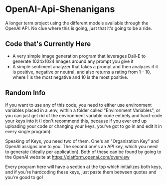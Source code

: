 # OpenAI-Api-Shenanigans
A longer term project using the different models available through the OpenAI API. No clue where this is going, just that it's going to be a ride.

## Code that's Currently Here
- A very simple image generation program that leverages Dall-E to generate 1024x1024 Images around any prompt you give it
- A simple sentiment analyzer that takes a prompt and then analyzes if it is positive, negative or neutral, and also returns a rating from 1 - 10, where 1 is the most negative and 10 is the most positive.

## Random Info
If you want to use any of this code, you need to either use environment variables placed in a .env, within a folder called "Environment Variables", or you can just get rid of the environment variable code entirely and hard-code your keys into it (I don't recommend this, because if you ever end up uploading your code or changing your keys, you've got to go in and edit it in every single program).

Speaking of Keys, you need two of them. One's an "Organization Key" and OpenAI assigns one to you. The second one's an API key, which you need to generate (ideally per application). Both of these can be found by going to the OpenAI website at <https://platform.openai.com/overview>

Every program here will have a section at the top which initializes both keys, and if you're hardcoding these keys, just paste them between quotes and you're good to go!
